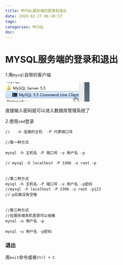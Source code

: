 ```yaml
---
title: MYSQL服务端的登录和退出
date: 2020-02-27 06:49:57
tags:
categories: MYSQL
doc:
---
```


# MYSQL服务端的登录和退出

1.用`mysql`自带的客户端

![1582757475054](/images/javawz/1582757475054.png)

直接输入密码就可以进入数据库管理系统了

2.使用`cmd`登录

```
//   -h 连接的主机  -P 代表端口号

//第一种方式

mysql -h 主机名 -P 端口号 -u 用户名 -p

// mysql -h localhost -P 3306 -u root -p


//第二种方式
mysql -h 主机名 -P 端口号 -u 用户名 -p密码
//mysql -h localhost -P 3306 -u root -p123
//-p后面没有空格


//第三种方式
//在服务端本机登录可以省略
mysql -u 用户名 -p

mysql -u 用户名 -p密码
```

### 退出

用`exit`命令或者`Ctrl + C`